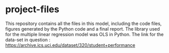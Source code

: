 # project-files
This repository contains all the files in this model, including the code files, figures generated by the Python code and a final report.
The library used for the multiple linear regression model was OLS in Python.
The link for the data-set in question : https://archive.ics.uci.edu/dataset/320/student+performance

